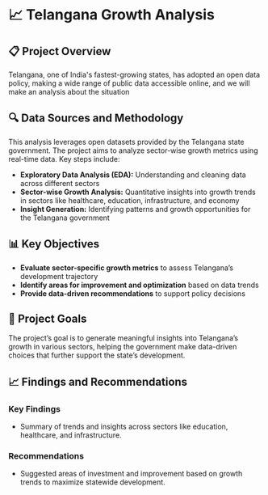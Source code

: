 # 📈 Telangana Growth Analysis 

## 📋 Project Overview

Telangana, one of India's fastest-growing states, has adopted an open data policy, making a wide range of public data accessible online, and we will make an analysis about the situation 


## 🔍 Data Sources and Methodology

This analysis leverages open datasets provided by the Telangana state government. The project aims to analyze sector-wise growth metrics using real-time data. Key steps include:
- **Exploratory Data Analysis (EDA):** Understanding and cleaning data across different sectors
- **Sector-wise Growth Analysis:** Quantitative insights into growth trends in sectors like healthcare, education, infrastructure, and economy
- **Insight Generation:** Identifying patterns and growth opportunities for the Telangana government

## 📊 Key Objectives
- **Evaluate sector-specific growth metrics** to assess Telangana’s development trajectory
- **Identify areas for improvement and optimization** based on data trends
- **Provide data-driven recommendations** to support policy decisions

## 🚀 Project Goals

The project’s goal is to generate meaningful insights into Telangana’s growth in various sectors, helping the government make data-driven choices that further support the state’s development.

## 📈 Findings and Recommendations
### Key Findings
- Summary of trends and insights across sectors like education, healthcare, and infrastructure.

### Recommendations
- Suggested areas of investment and improvement based on growth trends to maximize statewide development.
